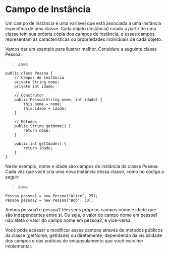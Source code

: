 # Campo de Instância

Um campo de instância é uma variável que está associada a uma instância específica de uma classe. Cada objeto (instância) criado a partir de uma classe tem sua própria cópia dos campos de instância, e esses campos representam as características ou propriedades individuais de cada objeto.

Vamos dar um exemplo para ilustrar melhor. Considere a seguinte classe Pessoa:

>Java

    public class Pessoa {
        // Campos de instância
        private String nome;
        private int idade;

        // Construtor
        public Pessoa(String nome, int idade) {
            this.nome = nome;
            this.idade = idade;
        }

        // Métodos
        public String getNome() {
            return nome;
        }

        public int getIdade() {
            return idade;
        }
    }

Neste exemplo, nome e idade são campos de instância da classe Pessoa. Cada vez que você cria uma nova instância dessa classe, como no código a seguir:

>Java

    Pessoa pessoa1 = new Pessoa("Alice", 25);
    Pessoa pessoa2 = new Pessoa("Bob", 30);

Ambos pessoa1 e pessoa2 têm seus próprios campos nome e idade que são independentes entre si. Ou seja, o valor do campo nome em pessoa1 não afeta o valor do campo nome em pessoa2, e vice-versa.

Você pode acessar e modificar esses campos através de métodos públicos da classe (getNome, getIdade) ou diretamente, dependendo da visibilidade dos campos e das práticas de encapsulamento que você escolher implementar.
